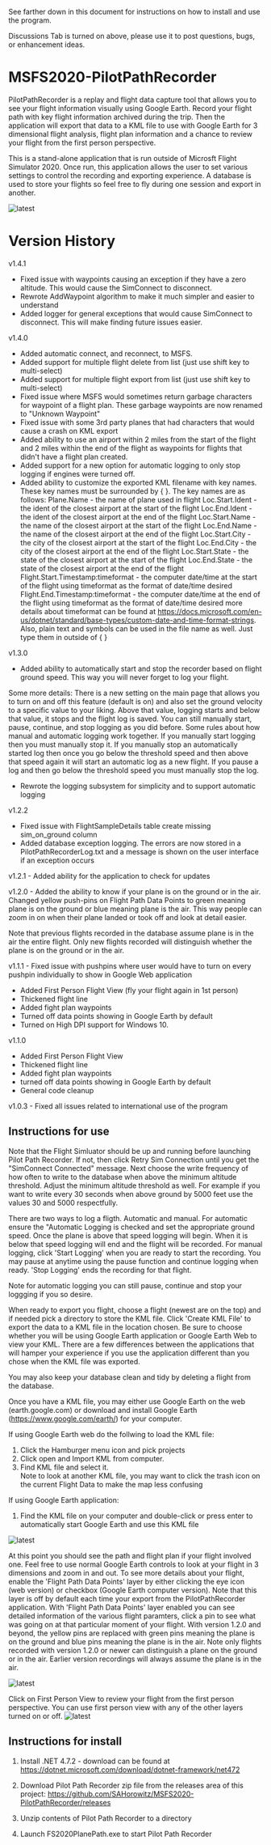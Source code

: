 See farther down in this document for instructions on how to install and use the program.

Discussions Tab is turned on above, please use it to post questions, bugs, or enhancement ideas.

# MSFS2020-PilotPathRecorder
PilotPathRecorder is a replay and flight data capture tool that allows you to see your flight information visually using Google Earth. Record your flight path with key flight information archived during the trip.  Then the application will export that data to a KML file to use with Google Earth for 3 dimensional flight analysis, flight plan information and a chance to review your flight from the first person perspective.

This is a stand-alone application that is run outside of Microsft Flight Simulator 2020.  Once run, this application allows the user to set various settings to control the recording and exporting experience.  A database is used to store your flights so feel free to fly during one session and export in another.

![latest](docs/images/PPRv14xx.jpg)


# Version History
v1.4.1
- Fixed issue with waypoints causing an exception if they have a zero altitude. This would cause the SimConnect to disconnect.
- Rewrote AddWaypoint algorithm to make it much simpler and easier to understand
- Added logger for general exceptions that would cause SimConnect to disconnect. This will make finding future issues easier.

v1.4.0
- Added automatic connect, and reconnect, to MSFS.
- Added support for multiple flight delete from list (just use shift key to multi-select)
- Added support for multiple flight export from list (just use shift key to multi-select)
- Fixed issue where MSFS would sometimes return garbage characters for waypoint of a flight plan. These garbage waypoints are now renamed to "Unknown Waypoint"
- Fixed issue with some 3rd party planes that had characters that would cause a crash on KML export
- Added ability to use an airport within 2 miles from the start of the flight and 2 miles within the end of the flight as waypoints for flights that didn't have a flight plan created.
- Added support for a new option for automatic logging to only stop logging if engines were turned off.
- Added ability to customize the exported KML filename with key names. These key names must be surrounded by { }. The key names are as follows:
Plane.Name - the name of plane used in flight
Loc.Start.Ident - the ident of the closest airport at the start of the flight
Loc.End.Ident - the ident of the closest airport at the end of the flight
Loc.Start.Name - the name of the closest airport at the start of the flight
Loc.End.Name - the name of the closest airport at the end of the flight
Loc.Start.City - the city of the closest airport at the start of the flight
Loc.End.City - the city of the closest airport at the end of the flight
Loc.Start.State - the state of the closest airport at the start of the flight
Loc.End.State - the state of the closest airport at the end of the flight
Flight.Start.Timestamp:timeformat - the computer date/time at the start of the flight using timeformat as the format of date/time desired
Flight.End.Timestamp:timeformat - the computer date/time at the end of the flight using timeformat as the format of date/time desired
more details about timeformat can be found at https://docs.microsoft.com/en-us/dotnet/standard/base-types/custom-date-and-time-format-strings. Also, plain text and symbols can be used in the file name as well. Just type them in outside of { }

v1.3.0
- Added ability to automatically start and stop the recorder based on flight ground speed. This way you will never forget to log your flight.

Some more details: There is a new setting on the main page that allows you to turn on and off this feature (default is on) and also set the ground velocity to a specific value to your liking. Above that value, logging starts and below that value, it stops and the flight log is saved. You can still manually start, pause, continue, and stop logging as you did before.
Some rules about how manual and automatic logging work together. If you manually start logging then you must manually stop it. If you manually stop an automatically started log then once you go below the threshold speed and then above that speed again it will start an automatic log as a new flight. If you pause a log and then go below the threshold speed you must manually stop the log.

- Rewrote the logging subsystem for simplicity and to support automatic logging

v1.2.2
 - Fixed issue with FlightSampleDetails table create missing sim_on_ground column
 - Added database exception logging. The errors are now stored in a PilotPathRecorderLog.txt and a message is shown on the user interface if an exception occurs

v1.2.1 - Added ability for the application to check for updates

v1.2.0 - Added the ability to know if your plane is on the ground or in the air. Changed yellow push-pins on Flight Path Data Points to green meaning plane is on the ground or blue meaning plane is the air. This way people can zoom in on when their plane landed or took off and look at detail easier.

Note that previous flights recorded in the database assume plane is in the air the entire flight. Only new flights recorded will distinguish whether the plane is on the ground or in the air.

v1.1.1 - Fixed issue with pushpins where user would have to turn on every pushpin individually to show in Google Web application

 - Added First Person Flight View (fly your flight again in 1st person)
 - Thickened flight line
 - Added fight plan waypoints
 - Turned off data points showing in Google Earth by default
 - Turned on High DPI support for Windows 10.

v1.1.0
 - Added First Person Flight View
 - Thickened flight line
 - Added fight plan waypoints
 - turned off data points showing in Google Earth by default
 - General code cleanup

v1.0.3 - Fixed all issues related to international use of the program


## Instructions for use
Note that the Flight Simluator should be up and running before launching Pilot Path Recorder.  If not, then click Retry Sim Connection until you get the "SimConnect Connected" message.  Next choose the write frequency of how often to write to the database when above the minimum altitude threshold. Adjust the minimum altitude threshold as well.  For example if you want to write every 30 seconds when above ground by 5000 feet use the values 30 and 5000 respectfully.

There are two ways to log a fligth.  Automatic and manual.  For automatic ensure the "Automatic Logging is checked and set the appropriate ground speed.  Once the plane is above that speed logging will begin.  When it is below that speed logging will end and the flight will be recorded.  For manual logging, click 'Start Logging' when you are ready to start the recording.  You may pause at anytime using the pause function and continue logging when ready.  'Stop Logging' ends the recording for that flight.

Note for automatic logging you can still pause, continue and stop your loggging if you so desire.

When ready to export you flight, choose a flight (newest are on the top) and if needed pick a directory to store the KML file.  Click 'Create KML File' to export the data to a KML file in the location chosen. Be sure to choose whether you will be using Google Earth application or Google Earth Web to view your KML. There are a few differences between the applications that will hamper your experience if you use the application different than you chose when the KML file was exported. 

You may also keep your database clean and tidy by deleting a flight from the database.  

Once you have a KML file, you may either use Google Earth on the web (earth.google.com) or download and install Google Earth (https://www.google.com/earth/) for your computer.

If using Google Earth web do the follwing to load the KML file:
1. Click the Hamburger menu icon and pick projects
2. Click open and Import KML from computer.  
3. Find KML file and select it.  
Note to look at another KML file, you may want to click the trash icon on the current Flight Data to make the map less confusing

If using Google Earth application:
1.  Find the KML file on your computer and double-click or press enter to automatically start Google Earth and use this KML file

![latest](docs/images/GoogleEarthWebv11x_Default.jpg)

At this point you should see the path and flight plan if your flight involved one. Feel free to use normal Google Earth controls to look at your flight in 3 dimensions and zoom in and out.  To see more details about your flight, enable the 'Flight Path Data Points' layer by either clicking the eye icon (web version) or checkbox (Google Earth computer version).  Note that this layer is off by default each time your export from the PilotPathRecorder application.  With 'Flight Path Data Points' layer enabled you can see detailed information of the various flight paramters, click a pin to see what was going on at that particular moment of your flight.  With version 1.2.0 and beyond, the yellow pins are replaced with green pins meaning the plane is on the ground and blue pins meaning the plane is in the air. Note only flights recorded with version 1.2.0 or newer can distinguish a plane on the ground or in the air.  Earlier version recordings will always assume the plane is in the air.

![latest](docs/images/GoogleEarthWebv11x_Pushpins.jpg)

Click on First Person View to review your flight from the first person perspective. You can use first person view with any of the other layers turned on or off.
![latest](docs/images/GoogleEarthWebv11x_FPV.jpg)

## Instructions for install
1. Install .NET 4.7.2 - download can be found at https://dotnet.microsoft.com/download/dotnet-framework/net472

2. Download Pilot Path Recorder zip file from the releases area of this project: https://github.com/SAHorowitz/MSFS2020-PilotPathRecorder/releases

3. Unzip contents of Pilot Path Recorder to a directory

4. Launch FS2020PlanePath.exe to start Pilot Path Recorder
